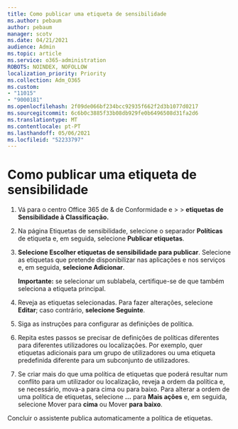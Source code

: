 ```yaml
---
title: Como publicar uma etiqueta de sensibilidade
ms.author: pebaum
author: pebaum
manager: scotv
ms.date: 04/21/2021
audience: Admin
ms.topic: article
ms.service: o365-administration
ROBOTS: NOINDEX, NOFOLLOW
localization_priority: Priority
ms.collection: Adm_O365
ms.custom:
- "11015"
- "9000181"
ms.openlocfilehash: 2f09de066bf234bcc92935f662f2d3b1077d0217
ms.sourcegitcommit: 6c6b0c3885f33b08db929fe0b6496508d31fa2d6
ms.translationtype: MT
ms.contentlocale: pt-PT
ms.lasthandoff: 05/06/2021
ms.locfileid: "52233797"
---
```

# <a name="how-to-publish-a-sensitivity-label"></a>Como publicar uma etiqueta de sensibilidade

1. Vá para o centro Office 365 de & de Conformidade e >  >  **etiquetas de Sensibilidade à Classificação.**

1. Na página Etiquetas de sensibilidade, selecione o separador **Políticas** de etiqueta e, em seguida, selecione **Publicar etiquetas**.

1. **Selecione Escolher etiquetas de sensibilidade para publicar**. Selecione as etiquetas que pretende disponibilizar nas aplicações e nos serviços e, em seguida, **selecione Adicionar**.

    **Importante:** se selecionar um sublabela, certifique-se de que também seleciona a etiqueta principal.

1. Reveja as etiquetas selecionadas. Para fazer alterações, selecione **Editar**; caso contrário, **selecione Seguinte**.

1. Siga as instruções para configurar as definições de política.

1. Repita estes passos se precisar de definições de políticas diferentes para diferentes utilizadores ou localizações. Por exemplo, quer etiquetas adicionais para um grupo de utilizadores ou uma etiqueta predefinida diferente para um subconjunto de utilizadores.

1. Se criar mais do que uma política de etiquetas que poderá resultar num conflito para um utilizador ou localização, reveja a ordem da política e, se necessário, mova-a para cima ou para baixo. Para alterar a ordem de uma política de etiquetas, selecione **...** para **Mais ações** e, em seguida, selecione Mover para **cima** ou Mover **para baixo**.

Concluir o assistente publica automaticamente a política de etiquetas.